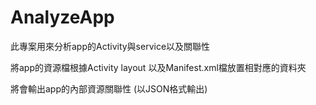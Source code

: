 # AnalyzeApp

此專案用來分析app的Activity與service以及關聯性

將app的資源檔根據Activity layout 以及Manifest.xml檔放置相對應的資料夾

將會輸出app的內部資源關聯性 (以JSON格式輸出)
